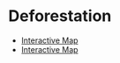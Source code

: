 # Deforestation
* [Interactive Map](https://izzybrunet.github.io/Group-4/interactivemaptest.html)
* [Interactive Map](https://izzybrunet.github.io/Group-4/interactivemaptest.html)
